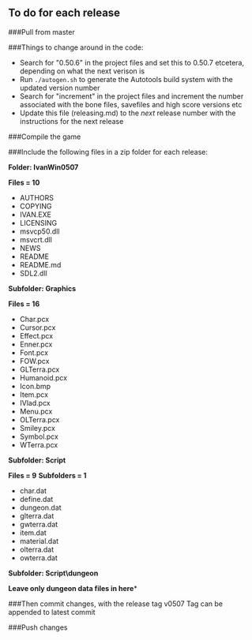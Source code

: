 To do for each release
----------------------

###Pull from master

###Things to change around in the code:

 - Search for "0.50.6" in the project files and set this to 0.50.7 etcetera, depending on what the next verison is
 - Run `./autogen.sh` to generate the Autotools build system with the updated version number
 - Search for "increment" in the project files and increment the number associated with the bone files, savefiles and high score versions etc
 - Update this file (releasing.md) to the _next_ release number with the instructions for the next release

###Compile the game

###Include the following files in a zip folder for each release:

**Folder: IvanWin0507**

**Files = 10**

  - AUTHORS
  - COPYING
  - IVAN.EXE
  - LICENSING
  - msvcp50.dll
  - msvcrt.dll
  - NEWS
  - README
  - README.md
  - SDL2.dll

**Subfolder: Graphics**

**Files = 16**

  - Char.pcx
  - Cursor.pcx
  - Effect.pcx
  - Enner.pcx
  - Font.pcx
  - FOW.pcx
  - GLTerra.pcx
  - Humanoid.pcx
  - Icon.bmp
  - Item.pcx
  - IVlad.pcx
  - Menu.pcx
  - OLTerra.pcx
  - Smiley.pcx
  - Symbol.pcx
  - WTerra.pcx

**Subfolder: Script**

**Files = 9**
**Subfolders = 1**

  - char.dat
  - define.dat
  - dungeon.dat
  - glterra.dat
  - gwterra.dat
  - item.dat
  - material.dat
  - olterra.dat
  - owterra.dat

**Subfolder: Script\dungeon**

**Leave only dungeon data files in here***

###Then commit changes, with the release tag v0507
Tag can be appended to latest commit

###Push changes